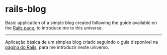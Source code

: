 # rails-blog

<p>
  Basic application of a simple blog created following the guide available on the <a href="https://guides.rubyonrails.org/getting_started.html">Rails page</a>, to introduce me to this universe.
</p>
<hr>
<p>
  Aplicação básica de um simples blog criado seguindo o guia disponível na <a href="https://guides.rubyonrails.org/getting_started.html">página do Rails</a>, para me introduzir neste universo.
</p>